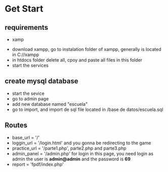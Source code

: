 # Get Start
## requirements
-  xamp
  * download xampp, go to instalation folder of xampp, generally is located in C://xampp
  * in htdocs folder delete all, cpoy and paste all files in this folder
  * start the services

## create mysql database
- start the sevice
- go to admin page
- add new database named "escuela"
- go to import, and import de sql file located in /base de datos/escuela.sql

## Routes
- base_url = '/'
- loggin_url = '/login.html' and you gonna be redirecting to the game
- practice_url = '/parte1.php', parte2.php and parte3.php
- admin_panel = '/admin.php' for login in this page, you need login as admin the user is **admin@admin** and the password is **69**
- report = 'fpdf/index.php'
